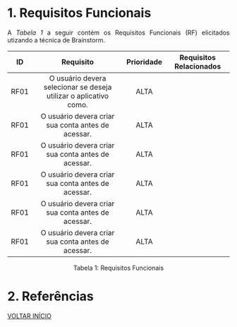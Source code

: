 # 1. Requisitos Funcionais

<p align="justify">A <i>Tabela 1</i> a seguir contém os Requisitos Funcionais (RF) elicitados utizando a técnica de Brainstorm.</p>

| ID   |                                 Requisito                                 | Prioridade | Requisitos Relacionados |
| :--: | :-----------------------------------------------------------------------: | :--------: | :---------: |
| RF01 |              O usuário devera selecionar se deseja utilizar o aplicativo como.           |  ALTA      |             |
| RF01 |              O usuário devera criar sua conta antes de acessar.           |  ALTA      |             |
| RF01 |              O usuário devera criar sua conta antes de acessar.           |  ALTA      |             |
| RF01 |              O usuário devera criar sua conta antes de acessar.           |  ALTA      |             |
| RF01 |              O usuário devera criar sua conta antes de acessar.           |  ALTA      |             |
| RF01 |              O usuário devera criar sua conta antes de acessar.           |  ALTA      |             |

<p style="text-align: center; width:100%">Tabela 1: Requisitos Funcionais</p>

# 2. Referências


<a href="../README.md">VOLTAR INÍCIO</a>
